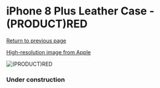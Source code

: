 # iPhone 8 Plus Leather Case - (PRODUCT)RED

[Return to previous page](/iphone_7)

[High-resolution image from Apple](https://store.storeimages.cdn-apple.com/8756/as-images.apple.com/is/MQHN2?wid=4500&hei=4500&fmt=png)

<div style="width: 384px"><img src="/everysource/MQHN2.png" alt="(PRODUCT)RED"></div>

### Under construction
